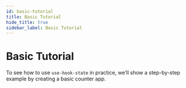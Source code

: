 ```yaml
---
id: basic-tutorial
title: Basic Tutorial
hide_title: true
sidebar_label: Basic Tutorial
---
```


# Basic Tutorial

To see how to use `use-hook-state` in practice, we’ll show a step-by-step example by creating a basic counter app.
